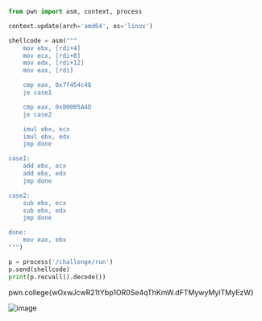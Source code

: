 ```py
from pwn import asm, context, process

context.update(arch='amd64', os='linux')

shellcode = asm("""
    mov ebx, [rdi+4]
    mov ecx, [rdi+8]
    mov edx, [rdi+12]
    mov eax, [rdi]

    cmp eax, 0x7f454c46
    je case1

    cmp eax, 0x00005A4D
    je case2

    imul ebx, ecx
    imul ebx, edx
    jmp done

case1:
    add ebx, ecx
    add ebx, edx
    jmp done

case2:
    sub ebx, ecx
    sub ebx, edx
    jmp done

done:
    mov eax, ebx
""")

p = process('/challenge/run')
p.send(shellcode)
print(p.recvall().decode())
```

pwn.college{wOxwJcwR21tYbp1OR0Se4qThKmW.dFTMywyMyITMyEzW}

![image](https://github.com/user-attachments/assets/53eaeb74-a915-402b-909f-a965325733ea)


